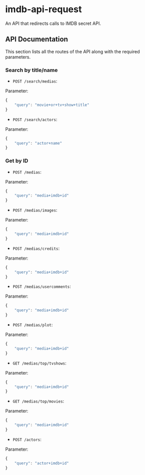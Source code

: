 # imdb-api-request

An API that redirects calls to IMDB secret API.

## API Documentation

This section lists all the routes of the API along with the required parameters.

### Search by title/name

- `POST /search/medias`:

Parameter:

```js
{
    "query": "movie+or+tv+show+title"
}
```

- `POST /search/actors`:

Parameter:

```js
{
    "query": "actor+name"
}
```

### Get by ID

- `POST /medias`:

Parameter:

```js
{
    "query": "media+imdb+id"
}
```

- `POST /medias/images`:

Parameter:

```js
{
    "query": "media+imdb+id"
}
```

- `POST /medias/credits`:

Parameter:

```js
{
    "query": "media+imdb+id"
}
```

- `POST /medias/usercomments`:

Parameter:

```js
{
    "query": "media+imdb+id"
}
```

- `POST /medias/plot`:

Parameter:

```js
{
    "query": "media+imdb+id"
}
```

- `GET /medias/top/tvshows`:

Parameter:

```js
{
    "query": "media+imdb+id"
}
```

- `GET /medias/top/movies`:

Parameter:

```js
{
    "query": "media+imdb+id"
}
```

- `POST /actors`:

Parameter:

```js
{
    "query": "actor+imdb+id"
}
```

